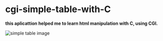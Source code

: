 # cgi-simple-table-with-C

<b> this aplicattion helped me to learn html manipulation with C, using CGI.</b>

<img src="https://i.ibb.co/x5sPDZn/Captura-de-tela-de-2020-05-13-17-41-04.png" alt="simple table image"/> 
